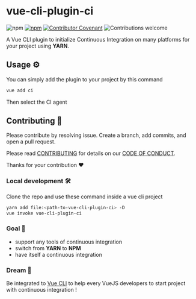 # vue-cli-plugin-ci

![npm](https://img.shields.io/npm/v/vue-cli-plugin-ci.svg)
[![npm](https://img.shields.io/npm/dm/vue-cli-plugin-ci.svg)](https://www.npmjs.com/package/vue-cli-plugin-ci)
[![Contributor Covenant](https://img.shields.io/badge/Contributor%20Covenant-v2.0%20adopted-ff69b4.svg)](CODE_OF_CONDUCT.md)
![Contributions welcome](https://img.shields.io/badge/contributions-welcome-brightgreen)

A Vue CLI plugin to initialize Continuous Integration on many platforms for your project using **YARN**.

## Usage ⚙️

You can simply add the plugin to your project by this command

```bash
vue add ci
```

Then select the CI agent

## Contributing 🍰

Please contribute by resolving issue. Create a branch, add commits, and open a pull request.

Please read [CONTRIBUTING](CONTRIBUTING.md) for details on our [CODE OF CONDUCT](CODE_OF_CONDUCT.md).

Thanks for your contribution ❤️

### Local development 🛠

Clone the repo and use these command inside a vue cli project
```bash
yarn add file:<path-to-vue-cli-plugin-ci> -D
vue invoke vue-cli-plugin-ci
```

### Goal 🥅

* support any tools of continuous integration
* switch from **YARN** to **NPM**
* have itself a continuous integration

### Dream 🦄

Be integrated to [Vue CLI](https://github.com/vuejs/vue-cli) to help every VueJS developers to start project with continuous
integration !
